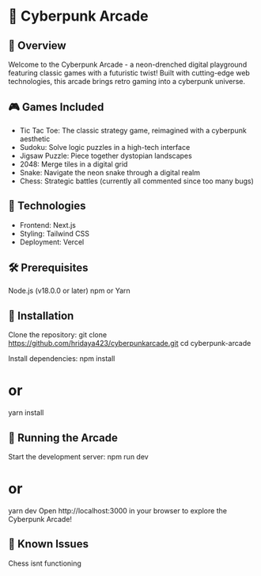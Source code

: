 # 🌆 Cyberpunk Arcade
## 📖 Overview
Welcome to the Cyberpunk Arcade - a neon-drenched digital playground featuring classic games with a futuristic twist! Built with cutting-edge web technologies, this arcade brings retro gaming into a cyberpunk universe.
## 🎮 Games Included

- Tic Tac Toe: The classic strategy game, reimagined with a cyberpunk aesthetic
- Sudoku: Solve logic puzzles in a high-tech interface
- Jigsaw Puzzle: Piece together dystopian landscapes
- 2048: Merge tiles in a digital grid
- Snake: Navigate the neon snake through a digital realm
- Chess: Strategic battles (currently all commented since too many bugs)

## 🚀 Technologies

- Frontend: Next.js
- Styling: Tailwind CSS
- Deployment: Vercel

## 🛠️ Prerequisites

Node.js (v18.0.0 or later)
npm or Yarn

## 🔧 Installation

Clone the repository:
git clone https://github.com/hridaya423/cyberpunkarcade.git
cd cyberpunk-arcade

Install dependencies:
npm install
# or
yarn install


## 🎲 Running the Arcade
Start the development server:
npm run dev
# or
yarn dev
Open http://localhost:3000 in your browser to explore the Cyberpunk Arcade!

## 🚧 Known Issues
Chess isnt functioning

